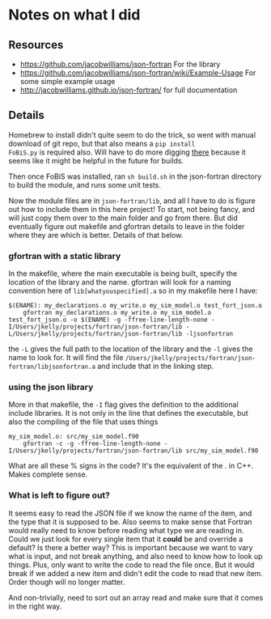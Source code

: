# Notes on what I did

## Resources
- https://github.com/jacobwilliams/json-fortran For the library
- https://github.com/jacobwilliams/json-fortran/wiki/Example-Usage  For some simple example usage
- http://jacobwilliams.github.io/json-fortran/ for full documentation

## Details

Homebrew to install didn't quite seem to do the trick, so went with manual download of git repo, but that also means a <code>pip install FoBiS.py</code> is required also. Will have to do more digging [there](https://github.com/szaghi/FoBiS) because it seems like it might be helpful in the future for builds.

Then once FoBiS was installed, ran <code>sh build.sh</code> in the json-fortran directory to build the module, and runs some unit tests.

Now the module files are in <code>json-fortran/lib</code>, and all I have to do is figure out how to include them in this here project! To start, not being fancy, and will just copy them over to the main folder and go from there. But did eventually figure out makefile and gfortran details to leave in the folder where they are which is better. Details of that below.

### gfortran with a static library

In the makefile, where the main executable is being built, specify the location of the library and the name. gfortran will look for a naming convention here of <code>lib[whatyouspecified].a</code> so in my makefile here I have:

```
$(ENAME): my_declarations.o my_write.o my_sim_model.o test_fort_json.o
	gfortran my_declarations.o my_write.o my_sim_model.o test_fort_json.o -o $(ENAME) -g -ffree-line-length-none -I/Users/jkelly/projects/fortran/json-fortran/lib -L/Users/jkelly/projects/fortran/json-fortran/lib -ljsonfortran
```

the <code>-L</code> gives the full path to the location of the library and the <code>-l</code> gives the name to look for. It will find the file <code>/Users/jkelly/projects/fortran/json-fortran/libjsonfortran.a</code> and include that in the linking step.


### using the json library

More in that makefile, the <code>-I</code> flag gives the definition to the additional include libraries. It is not only in the line that defines the executable, but also the compiling of the file that uses things

```
my_sim_model.o: src/my_sim_model.f90
	gfortran -c -g -ffree-line-length-none -I/Users/jkelly/projects/fortran/json-fortran/lib src/my_sim_model.f90
```

What are all these % signs in the code? It's the equivalent of the . in C++. Makes complete sense.

### What is left to figure out?

It seems easy to read the JSON file if we know the name of the item, and the type that it is supposed to be. Also seems to make sense that Fortran would really need to know before reading what type we are reading in. Could we just look for every single item that it **could** be and override a default? Is there a better way? This is important because we want to vary what is input, and not break anything, and also need to know how to look up things. Plus, only want to write the code to read the file once. But it would break if we added a new item and didn't edit the code to read that new item. Order though will no longer matter. 

And non-trivially, need to sort out an array read and make sure that it comes in the right way.
